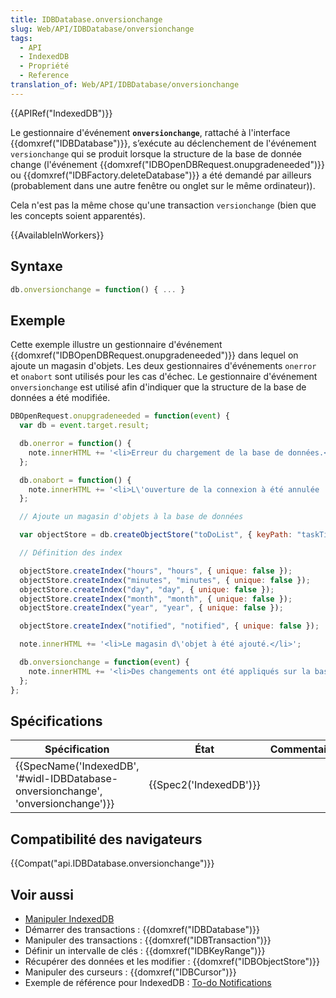 ```yaml
---
title: IDBDatabase.onversionchange
slug: Web/API/IDBDatabase/onversionchange
tags:
  - API
  - IndexedDB
  - Propriété
  - Reference
translation_of: Web/API/IDBDatabase/onversionchange
---
```

{{APIRef("IndexedDB")}}

Le gestionnaire d'événement **`onversionchange`**, rattaché à l'interface {{domxref("IDBDatabase")}}, s’exécute au déclenchement de l'événement `versionchange` qui se produit lorsque la structure de la base de donnée change (l'événement {{domxref("IDBOpenDBRequest.onupgradeneeded")}} ou {{domxref("IDBFactory.deleteDatabase")}} a été demandé par ailleurs (probablement dans une autre fenêtre ou onglet sur le même ordinateur)).

Cela n'est pas la même chose qu'une transaction `versionchange` (bien que les concepts soient apparentés).

{{AvailableInWorkers}}

## Syntaxe

```js
db.onversionchange = function() { ... }
```

## Exemple

Cette exemple illustre un gestionnaire d'événement {{domxref("IDBOpenDBRequest.onupgradeneeded")}} dans lequel on ajoute un magasin d'objets. Les deux gestionnaires d'événements `onerror` et `onabort` sont utilisés pour les cas d'échec. Le gestionnaire d'événement `onversionchange` est utilisé afin d'indiquer que la structure de la base de données a été modifiée.

```js
DBOpenRequest.onupgradeneeded = function(event) {
  var db = event.target.result;

  db.onerror = function() {
    note.innerHTML += '<li>Erreur du chargement de la base de données.</li>';
  };

  db.onabort = function() {
    note.innerHTML += '<li>L\'ouverture de la connexion à été annulée !</li>';
  };

  // Ajoute un magasin d'objets à la base de données

  var objectStore = db.createObjectStore("toDoList", { keyPath: "taskTitle" });

  // Définition des index

  objectStore.createIndex("hours", "hours", { unique: false });
  objectStore.createIndex("minutes", "minutes", { unique: false });
  objectStore.createIndex("day", "day", { unique: false });
  objectStore.createIndex("month", "month", { unique: false });
  objectStore.createIndex("year", "year", { unique: false });

  objectStore.createIndex("notified", "notified", { unique: false });

  note.innerHTML += '<li>Le magasin d\'objet à été ajouté.</li>';

  db.onversionchange = function(event) {
    note.innerHTML += '<li>Des changements ont été appliqués sur la base de données. Vous devez réactualiser cette page ou la fermer et utiliser l\'autre version de cette application qui est ouverte.</li>';
  };
};
```

## Spécifications

| Spécification                                                                                                | État                         | Commentaires |
| ------------------------------------------------------------------------------------------------------------ | ---------------------------- | ------------ |
| {{SpecName('IndexedDB', '#widl-IDBDatabase-onversionchange', 'onversionchange')}} | {{Spec2('IndexedDB')}} |              |

## Compatibilité des navigateurs

{{Compat("api.IDBDatabase.onversionchange")}}

## Voir aussi

- [Manipuler IndexedDB](/fr/docs/Web/API/API_IndexedDB/Using_IndexedDB)
- Démarrer des transactions : {{domxref("IDBDatabase")}}
- Manipuler des transactions : {{domxref("IDBTransaction")}}
- Définir un intervalle de clés : {{domxref("IDBKeyRange")}}
- Récupérer des données et les modifier : {{domxref("IDBObjectStore")}}
- Manipuler des curseurs : {{domxref("IDBCursor")}}
- Exemple de référence pour IndexedDB : [To-do Notifications](https://github.com/mdn/to-do-notifications/tree/gh-pages)
